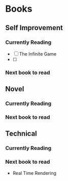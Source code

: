 # Books

## Self Improvement

### Currently Reading

* [ ] The Infinite Game
* [ ] 
### Next book to read

## Novel

### Currently Reading

### Next book to read

## Technical

### Currently Reading

### Next book to read

* Real Time Rendering

